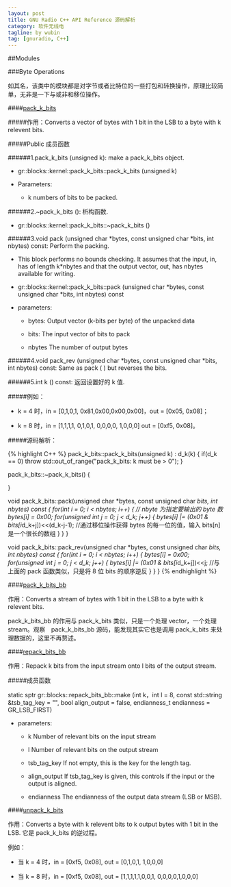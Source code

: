 ```yaml
---
layout: post
title: GNU Radio C++ API Reference 源码解析
category: 软件无线电
tagline: by wubin
tag: [gnuradio, C++]
---
```


##Modules

###Byte Operations

如其名，该类中的模块都是对字节或者比特位的一些打包和转换操作，原理比较简单，无非是一下与或非和移位操作。

####[pack_k_bits](http://gnuradio.org/doc/doxygen/classgr_1_1blocks_1_1kernel_1_1pack__k__bits.html)
<!--more-->
#####作用：Converts a vector of bytes with 1 bit in the LSB to a byte with k relevent bits.

#####Public 成员函数

######1.pack_k_bits (unsigned k): make a pack_k_bits object.

* gr::blocks::kernel::pack_k_bits::pack_k_bits (unsigned k)

* Parameters:

  * k numbers of bits to be packed.

######2.~pack_k_bits (): 析构函数.

* gr::blocks::kernel::pack_k_bits::~pack_k_bits ()

######3.void pack (unsigned char *bytes, const unsigned char *bits, int nbytes) const: Perform the packing.

* This block performs no bounds checking. It assumes that the input, in, has of length k*nbytes and that the output vector, out, has nbytes available for writing.

* gr::blocks::kernel::pack_k_bits::pack (unsigned char *bytes, const unsigned char *bits, int nbytes) const

* parameters:

	* bytes:	Output vector (k-bits per byte) of the unpacked data

	* bits:	The input vector of bits to pack

	* nbytes The number of output bytes

######4.void pack_rev (unsigned char *bytes, const unsigned char *bits, int nbytes) const: Same as pack ( ) but reverses the bits.

######5.int k () const: 返回设置好的 k 值.

#####例如：

* k = 4 时，in = [0,1,0,1, 0x81,0x00,0x00,0x00]，out = [0x05, 0x08]；

* k = 8 时，in = [1,1,1,1, 0,1,0,1, 0,0,0,0, 1,0,0,0] out = [0xf5, 0x08]。

#####源码解析：

{% highlight C++ %}
pack_k_bits::pack_k_bits(unsigned k) : d_k(k) {
  if(d_k == 0)
    throw std::out_of_range("pack_k_bits: k must be > 0");
}

pack_k_bits::~pack_k_bits() {

}

void pack_k_bits::pack(unsigned char *bytes, const unsigned char *bits, int nbytes) const {
  for(int i = 0; i < nbytes; i++) {  // nbyte 为指定要输出的 byte 数
    bytes[i] = 0x00;
      for(unsigned int j = 0; j < d_k; j++) {
        bytes[i] |= (0x01 & bits[i*d_k+j])<<(d_k-j-1);  //通过移位操作获得 bytes 的每一位的值，输入 bits[n] 是一个很长的数组
      }
    }
}

void pack_k_bits::pack_rev(unsigned char *bytes, const unsigned char *bits, int nbytes) const {
  for(int i = 0; i < nbytes; i++) {
      bytes[i] = 0x00;
      for(unsigned int j = 0; j < d_k; j++) {
        bytes[i] |= (0x01 & bits[i*d_k+j])<<j;  //与上面的 pack 函数类似，只是将 8 位 bits 的顺序逆反
      }
  }
}
{% endhighlight %}

####[pack_k_bits_bb](http://gnuradio.org/doc/doxygen/classgr_1_1blocks_1_1pack__k__bits__bb.html)

作用：Converts a stream of bytes with 1 bit in the LSB to a byte with k relevent bits.

pack_k_bits_bb 的作用与 pack_k_bits 类似，只是一个处理 vector，一个处理 stream。观察　pack_k_bits_bb 源码，能发现其实它也是调用 pack_k_bits 来处理数据的，这里不再赘述。

####[repack_bits_bb](http://gnuradio.org/doc/doxygen/classgr_1_1blocks_1_1repack__bits__bb.html)

作用：Repack k bits from the input stream onto l bits of the output stream.

#####成员函数

static sptr gr::blocks::repack_bits_bb::make (int k，int l = 8, const std::string &tsb_tag_key = "", bool align_output = false, endianness_t endianness = GR_LSB_FIRST)

* parameters:

	* k	Number of relevant bits on the input stream

	* l	Number of relevant bits on the output stream

	* tsb_tag_key	If not empty, this is the key for the length tag.

	* align_output	If tsb_tag_key is given, this controls if the input or the output is aligned.

	* endianness	The endianness of the output data stream (LSB or MSB).

####[unpack_k_bits](http://gnuradio.org/doc/doxygen/classgr_1_1blocks_1_1kernel_1_1unpack__k__bits.html)

作用：Converts a byte with k relevent bits to k output bytes with 1 bit in the LSB. 它是 pack_k_bits 的逆过程。

例如：

* 当 k = 4 时，in = [0xf5, 0x08], out = [0,1,0,1, 1,0,0,0]

* 当 k = 8 时，in = [0xf5, 0x08], out = [1,1,1,1,1,0,0,1, 0,0,0,0,1,0,0,0]

